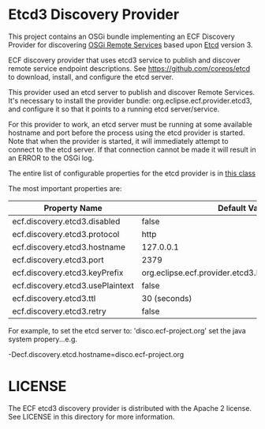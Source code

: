 # Etcd3 Discovery Provider

This project contains an OSGi bundle implementing an ECF Discovery Provider for discovering [OSGi Remote Services](https://wiki.eclipse.org/OSGi_Remote_Services_and_ECF) based upon [Etcd](https://etcd.io/) version 3.

ECF discovery provider that uses etcd3 service to publish and discover remote service endpoint descriptions.   See https://github.com/coreos/etcd to download, install, and configure the etcd server.   

This provider used an etcd server to publish and discover Remote Services.   It's necessary to install the provider bundle:  org.eclipse.ecf.provider.etcd3, and configure it so that it points to a running etcd server/service.

For this provider to work, an etcd server must be running at some available hostname and port before the process using the etcd provider is started.  Note that when the provider is started, it will immediately attempt to connect to the etcd server.  If that connection cannot be made it will result in an ERROR to the OSGi log.

The entire list of configurable properties for the etcd provider is in [this class](https://github.com/ECF/etcd-provider/blob/master/bundles/org.eclipse.ecf.provider.etcd/src/org/eclipse/ecf/provider/etcd/EtcdDiscoveryContainerConfig.java)

The most important properties are:

| Property Name | Default Value |
| --- | --- |
| ecf.discovery.etcd3.disabled | false |
| ecf.discovery.etcd3.protocol | http |
| ecf.discovery.etcd3.hostname | 127.0.0.1 |
| ecf.discovery.etcd3.port | 2379 |
| ecf.discovery.etcd3.keyPrefix | org.eclipse.ecf.provider.etcd3.EtcdDiscoveryContainer |
| ecf.discovery.etcd3.usePlaintext | false |
| ecf.discovery.etcd3.ttl | 30 (seconds) |
| ecf.discovery.etcd3.retry | false |

For example, to set the etcd server to:  'disco.ecf-project.org' set the java system propery...e.g. 

<other java start params> -Decf.discovery.etcd.hostname=disco.ecf-project.org

LICENSE
=======

The ECF etcd3 discovery provider is distributed with the Apache 2 license. See LICENSE in this directory for more
information.
